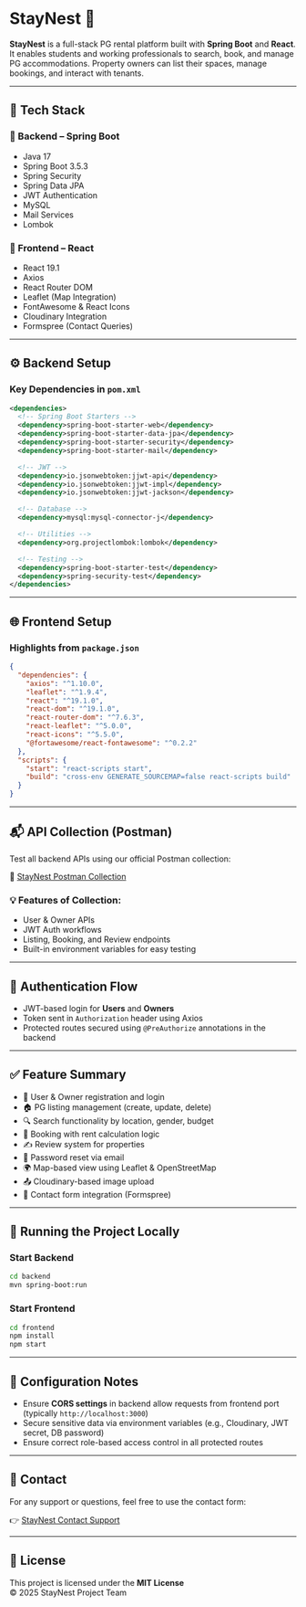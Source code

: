 # StayNest 🏡

**StayNest** is a full-stack PG rental platform built with **Spring Boot** and **React**. It enables students and working professionals to search, book, and manage PG accommodations. Property owners can list their spaces, manage bookings, and interact with tenants.

---

## 🧱 Tech Stack

### 🔧 Backend – Spring Boot
- Java 17
- Spring Boot 3.5.3
- Spring Security
- Spring Data JPA
- JWT Authentication
- MySQL
- Mail Services
- Lombok

### 🎨 Frontend – React
- React 19.1
- Axios
- React Router DOM
- Leaflet (Map Integration)
- FontAwesome & React Icons
- Cloudinary Integration
- Formspree (Contact Queries)

---

## ⚙️ Backend Setup

### Key Dependencies in `pom.xml`

```xml
<dependencies>
  <!-- Spring Boot Starters -->
  <dependency>spring-boot-starter-web</dependency>
  <dependency>spring-boot-starter-data-jpa</dependency>
  <dependency>spring-boot-starter-security</dependency>
  <dependency>spring-boot-starter-mail</dependency>

  <!-- JWT -->
  <dependency>io.jsonwebtoken:jjwt-api</dependency>
  <dependency>io.jsonwebtoken:jjwt-impl</dependency>
  <dependency>io.jsonwebtoken:jjwt-jackson</dependency>

  <!-- Database -->
  <dependency>mysql:mysql-connector-j</dependency>

  <!-- Utilities -->
  <dependency>org.projectlombok:lombok</dependency>

  <!-- Testing -->
  <dependency>spring-boot-starter-test</dependency>
  <dependency>spring-security-test</dependency>
</dependencies>
```

---

## 🌐 Frontend Setup

### Highlights from `package.json`

```json
{
  "dependencies": {
    "axios": "^1.10.0",
    "leaflet": "^1.9.4",
    "react": "^19.1.0",
    "react-dom": "^19.1.0",
    "react-router-dom": "^7.6.3",
    "react-leaflet": "^5.0.0",
    "react-icons": "^5.5.0",
    "@fortawesome/react-fontawesome": "^0.2.2"
  },
  "scripts": {
    "start": "react-scripts start",
    "build": "cross-env GENERATE_SOURCEMAP=false react-scripts build"
  }
}
```

---

## 📬 API Collection (Postman)

Test all backend APIs using our official Postman collection:

🔗 [StayNest Postman Collection](https://staynest-8483.postman.co/workspace/StayNest-Workspace~06eaec45-5767-4ddb-87fa-c11730b0ccf9/collection/42924698-c02e8c90-f958-4b69-ada4-cff502c3e19b?action=share&creator=42924698&active-environment=42924698-9645e053-d7a0-42a6-b3c6-94049c66d5d6)

### 💡 Features of Collection:
- User & Owner APIs
- JWT Auth workflows
- Listing, Booking, and Review endpoints
- Built-in environment variables for easy testing

---

## 🔐 Authentication Flow

- JWT-based login for **Users** and **Owners**
- Token sent in `Authorization` header using Axios
- Protected routes secured using `@PreAuthorize` annotations in the backend

---

## ✅ Feature Summary

- 👤 User & Owner registration and login
- 🏠 PG listing management (create, update, delete)
- 🔍 Search functionality by location, gender, budget
- 📅 Booking with rent calculation logic
- ✍️ Review system for properties
- 📧 Password reset via email
- 🌍 Map-based view using Leaflet & OpenStreetMap
- 📤 Cloudinary-based image upload
- 💬 Contact form integration (Formspree)

---

## 🚀 Running the Project Locally

### Start Backend
```bash
cd backend
mvn spring-boot:run
```

### Start Frontend
```bash
cd frontend
npm install
npm start
```

---

## 📌 Configuration Notes

- Ensure **CORS settings** in backend allow requests from frontend port (typically `http://localhost:3000`)
- Secure sensitive data via environment variables (e.g., Cloudinary, JWT secret, DB password)
- Ensure correct role-based access control in all protected routes

---

## 📧 Contact

For any support or questions, feel free to use the contact form:

👉 [StayNest Contact Support](https://formspree.io/f/xrblqpbe)

---

## 📄 License

This project is licensed under the **MIT License**  
© 2025 StayNest Project Team

